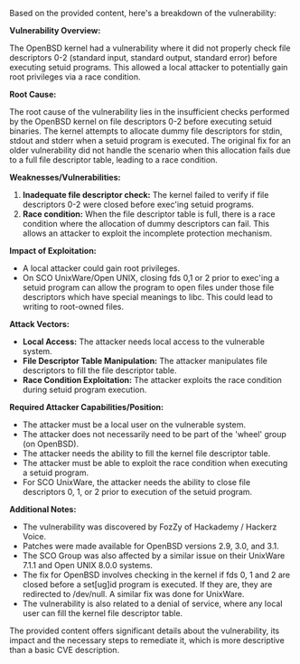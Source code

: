 Based on the provided content, here's a breakdown of the vulnerability:

**Vulnerability Overview:**

The OpenBSD kernel had a vulnerability where it did not properly check file descriptors 0-2 (standard input, standard output, standard error) before executing setuid programs. This allowed a local attacker to potentially gain root privileges via a race condition.

**Root Cause:**

The root cause of the vulnerability lies in the insufficient checks performed by the OpenBSD kernel on file descriptors 0-2 before executing setuid binaries. The kernel attempts to allocate dummy file descriptors for stdin, stdout and stderr when a setuid program is executed. The original fix for an older vulnerability did not handle the scenario when this allocation fails due to a full file descriptor table, leading to a race condition.

**Weaknesses/Vulnerabilities:**

1.  **Inadequate file descriptor check:** The kernel failed to verify if file descriptors 0-2 were closed before exec'ing setuid programs.
2.  **Race condition:** When the file descriptor table is full, there is a race condition where the allocation of dummy descriptors can fail. This allows an attacker to exploit the incomplete protection mechanism.

**Impact of Exploitation:**

*   A local attacker could gain root privileges.
*   On SCO UnixWare/Open UNIX, closing fds 0,1 or 2 prior to exec'ing a setuid program can allow the program to open files under those file descriptors which have special meanings to libc. This could lead to writing to root-owned files.

**Attack Vectors:**

*   **Local Access:** The attacker needs local access to the vulnerable system.
*   **File Descriptor Table Manipulation:** The attacker manipulates file descriptors to fill the file descriptor table.
*   **Race Condition Exploitation:** The attacker exploits the race condition during setuid program execution.

**Required Attacker Capabilities/Position:**

*   The attacker must be a local user on the vulnerable system.
*   The attacker does not necessarily need to be part of the 'wheel' group (on OpenBSD).
*   The attacker needs the ability to fill the kernel file descriptor table.
*   The attacker must be able to exploit the race condition when executing a setuid program.
*   For SCO UnixWare, the attacker needs the ability to close file descriptors 0, 1, or 2 prior to execution of the setuid program.

**Additional Notes:**
*   The vulnerability was discovered by FozZy of Hackademy / Hackerz Voice.
*   Patches were made available for OpenBSD versions 2.9, 3.0, and 3.1.
*   The SCO Group was also affected by a similar issue on their UnixWare 7.1.1 and Open UNIX 8.0.0 systems.
*   The fix for OpenBSD involves checking in the kernel if fds 0, 1 and 2 are closed before a set[ug]id program is executed. If they are, they are redirected to /dev/null. A similar fix was done for UnixWare.
* The vulnerability is also related to a denial of service, where any local user can fill the kernel file descriptor table.

The provided content offers significant details about the vulnerability, its impact and the necessary steps to remediate it, which is more descriptive than a basic CVE description.